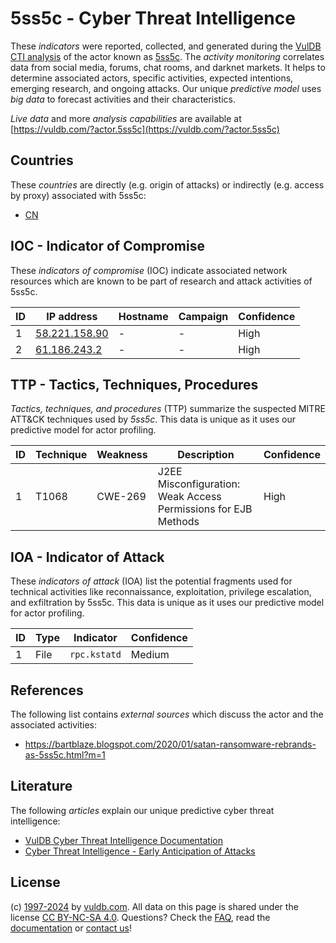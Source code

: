 # 5ss5c - Cyber Threat Intelligence

These _indicators_ were reported, collected, and generated during the [VulDB CTI analysis](https://vuldb.com/?kb.cti) of the actor known as [5ss5c](https://vuldb.com/?actor.5ss5c). The _activity monitoring_ correlates data from social media, forums, chat rooms, and darknet markets. It helps to determine associated actors, specific activities, expected intentions, emerging research, and ongoing attacks. Our unique _predictive model_ uses _big data_ to forecast activities and their characteristics.

_Live data_ and more _analysis capabilities_ are available at [https://vuldb.com/?actor.5ss5c](https://vuldb.com/?actor.5ss5c)

## Countries

These _countries_ are directly (e.g. origin of attacks) or indirectly (e.g. access by proxy) associated with 5ss5c:

* [CN](https://vuldb.com/?country.cn)

## IOC - Indicator of Compromise

These _indicators of compromise_ (IOC) indicate associated network resources which are known to be part of research and attack activities of 5ss5c.

ID | IP address | Hostname | Campaign | Confidence
-- | ---------- | -------- | -------- | ----------
1 | [58.221.158.90](https://vuldb.com/?ip.58.221.158.90) | - | - | High
2 | [61.186.243.2](https://vuldb.com/?ip.61.186.243.2) | - | - | High

## TTP - Tactics, Techniques, Procedures

_Tactics, techniques, and procedures_ (TTP) summarize the suspected MITRE ATT&CK techniques used by _5ss5c_. This data is unique as it uses our predictive model for actor profiling.

ID | Technique | Weakness | Description | Confidence
-- | --------- | -------- | ----------- | ----------
1 | T1068 | CWE-269 | J2EE Misconfiguration: Weak Access Permissions for EJB Methods | High

## IOA - Indicator of Attack

These _indicators of attack_ (IOA) list the potential fragments used for technical activities like reconnaissance, exploitation, privilege escalation, and exfiltration by 5ss5c. This data is unique as it uses our predictive model for actor profiling.

ID | Type | Indicator | Confidence
-- | ---- | --------- | ----------
1 | File | `rpc.kstatd` | Medium

## References

The following list contains _external sources_ which discuss the actor and the associated activities:

* https://bartblaze.blogspot.com/2020/01/satan-ransomware-rebrands-as-5ss5c.html?m=1

## Literature

The following _articles_ explain our unique predictive cyber threat intelligence:

* [VulDB Cyber Threat Intelligence Documentation](https://vuldb.com/?kb.cti)
* [Cyber Threat Intelligence - Early Anticipation of Attacks](https://www.scip.ch/en/?labs.20201022)

## License

(c) [1997-2024](https://vuldb.com/?kb.changelog) by [vuldb.com](https://vuldb.com/?kb.about). All data on this page is shared under the license [CC BY-NC-SA 4.0](https://creativecommons.org/licenses/by-nc-sa/4.0/). Questions? Check the [FAQ](https://vuldb.com/?kb.faq), read the [documentation](https://vuldb.com/?kb) or [contact us](https://vuldb.com/?contact)!
